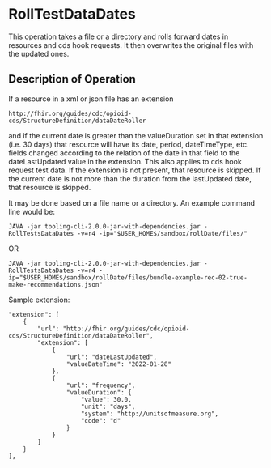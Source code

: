 # RollTestDataDates

This operation takes a file or a directory and rolls forward dates in resources and cds hook requests. It then overwrites the original files with the updated ones.
## Description of Operation
If a resource in a xml or json file has an extension

    http://fhir.org/guides/cdc/opioid-cds/StructureDefinition/dataDateRoller 
and if the current date is greater than the valueDuration set in that extension (i.e. 30 days) that resource will have its date, period, dateTimeType, etc. fields changed according to the relation of the date in that field to the dateLastUpdated value in the extension. This also applies to cds hook request test data. If the extension is not present, that resource is skipped. If the current date is not more than the duration from the lastUpdated date, that resource is skipped.

It may be done based on a file name or a directory.
An example command line would be:

    JAVA -jar tooling-cli-2.0.0-jar-with-dependencies.jar -RollTestsDataDates -v=r4 -ip="$USER_HOME$/sandbox/rollDate/files/"
OR

    JAVA -jar tooling-cli-2.0.0-jar-with-dependencies.jar -RollTestsDataDates -v=r4 -ip="$USER_HOME$/sandbox/rollDate/files/bundle-example-rec-02-true-make-recommendations.json"


Sample extension:
    
    "extension": [
        {
            "url": "http://fhir.org/guides/cdc/opioid-cds/StructureDefinition/dataDateRoller",
            "extension": [
                {
                    "url": "dateLastUpdated",
                    "valueDateTime": "2022-01-28"
                },
                {
                    "url": "frequency",
                    "valueDuration": {
                        "value": 30.0,
                        "unit": "days",
                        "system": "http://unitsofmeasure.org",
                        "code": "d"
                    }
                }
            ]
        }
    ],
